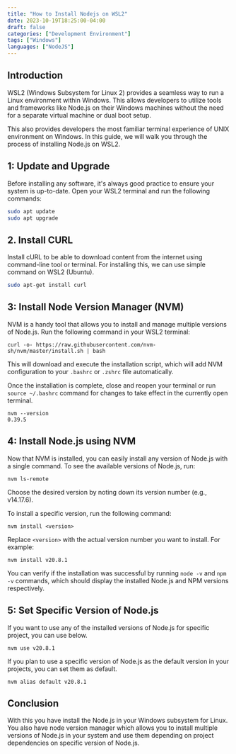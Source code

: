 ```yaml
---
title: "How to Install Nodejs on WSL2"
date: 2023-10-19T18:25:00-04:00
draft: false
categories: ["Development Environment"]
tags: ["Windows"]
languages: ["NodeJS"]
---
```


## Introduction
WSL2 (Windows Subsystem for Linux 2) provides a seamless way to run a Linux environment within Windows. This allows developers to utilize tools and frameworks like Node.js on their Windows machines without the need for a separate virtual machine or dual boot setup. 
<!--more-->
This also provides developers the most familiar terminal experience of UNIX environment on Windows. In this guide, we will walk you through the process of installing Node.js on WSL2.

## 1: Update and Upgrade
Before installing any software, it's always good practice to ensure your system is up-to-date. Open your WSL2 terminal and run the following commands:

```bash
sudo apt update
sudo apt upgrade
```

## 2. Install CURL

Install cURL to be able to download content from the internet using command-line tool or terminal. For installing this, we can use simple command on WSL2 (Ubuntu).

```bash {.show-prompt lineNos=false}
sudo apt-get install curl
```
## 3: Install Node Version Manager (NVM)
NVM is a handy tool that allows you to install and manage multiple versions of Node.js. Run the following command in your WSL2 terminal:

```bash{.show-prompt lineNos=false}
curl -o- https://raw.githubusercontent.com/nvm-sh/nvm/master/install.sh | bash
```

This will download and execute the installation script, which will add NVM configuration to your `.bashrc` or `.zshrc` file automatically.

Once the installation is complete, close and reopen your terminal or run `source ~/.bashrc` command for changes to take effect in the currently open terminal.

```bash{.show-prompt lineNos=false }
nvm --version          
0.39.5
```

## 4: Install Node.js using NVM
Now that NVM is installed, you can easily install any version of Node.js with a single command. To see the available versions of Node.js, run:

```bash{.show-prompt lineNos=false}
nvm ls-remote
```

Choose the desired version by noting down its version number (e.g., v14.17.6).

To install a specific version, run the following command:

```bash{.show-prompt lineNos=false}
nvm install <version>
```

Replace `<version>` with the actual version number you want to install. For example:

```bash{.show-prompt lineNos=false}
nvm install v20.8.1
```

You can verify if the installation was successful by running `node -v` and `npm -v` commands, which should display the installed Node.js and NPM versions respectively.

## 5: Set Specific Version of Node.js

If you want to use any of the installed versions of Node.js for specific project, you can use below.

```bash{.show-prompt lineNos=false}
nvm use v20.8.1
```

If you plan to use a specific version of Node.js as the default version in your projects, you can set them as default.

```bash{.show-prompt lineNos=false}
nvm alias default v20.8.1
```

## Conclusion

With this you have install the Node.js in your Windows subsystem for Linux. You also have node version manager which allows you to install multiple versions of Node.js in your system and use them depending on project dependencies on specific version of Node.js.
